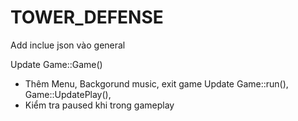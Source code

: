 # TOWER_DEFENSE
Add inclue json vào general

Update Game::Game()
- Thêm Menu, Backgorund music, exit game
Update  Game::run(), Game::UpdatePlay(), 
- Kiểm tra paused khi trong gameplay
